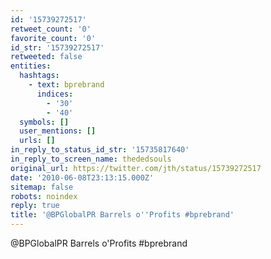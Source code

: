 ```yaml
---
id: '15739272517'
retweet_count: '0'
favorite_count: '0'
id_str: '15739272517'
retweeted: false
entities:
  hashtags:
    - text: bprebrand
      indices:
        - '30'
        - '40'
  symbols: []
  user_mentions: []
  urls: []
in_reply_to_status_id_str: '15735817640'
in_reply_to_screen_name: thededsouls
original_url: https://twitter.com/jth/status/15739272517
date: '2010-06-08T23:13:15.000Z'
sitemap: false
robots: noindex
reply: true
title: '@BPGlobalPR Barrels o''Profits #bprebrand'
---
```


@BPGlobalPR Barrels o'Profits #bprebrand